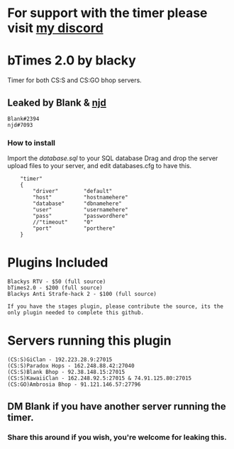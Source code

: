 # For support with the timer please visit [my discord](https://discord.gg/KTcnSTm)
# bTimes 2.0 by blacky
Timer for both CS:S and CS:GO bhop servers.
## Leaked by Blank & [njd](https://github.com/natejd)
```
Blank#2394
njd#7093
```

### How to install
Import the *database.sql* to your SQL database
Drag and drop the server upload files to your server, and edit databases.cfg to have this.
```
	"timer"
	{
		"driver"		"default"
		"host"			"hostnamehere"
		"database"		"dbnamehere"
		"user"			"usernamehere"
		"pass"			"passwordhere"
		//"timeout"		"0"
		"port"		   	"porthere"
	}
```

# Plugins Included
```
Blackys RTV - $50 (full source)
bTimes2.0 - $200 (full source)
Blackys Anti Strafe-hack 2 - $100 (full source)
```
```
If you have the stages plugin, please contribute the source, its the only plugin needed to complete this github.
```

# Servers running this plugin
```
(CS:S)GiClan - 192.223.28.9:27015
(CS:S)Paradox Hops - 162.248.88.42:27040
(CS:S)Blank Bhop - 92.38.148.15:27015
(CS:S)KawaiiClan - 162.248.92.5:27015 & 74.91.125.80:27015
(CS:GO)Ambrosia Bhop - 91.121.146.57:27796
```
## DM Blank if you have another server running the timer.


### Share this around if you wish, you're welcome for leaking this.
